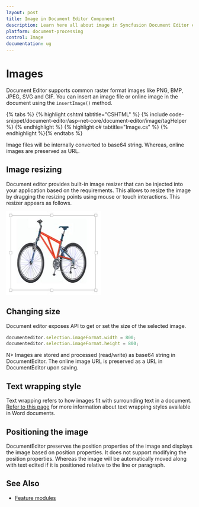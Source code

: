 ```yaml
---
layout: post
title: Image in Document Editor Component
description: Learn here all about image in Syncfusion Document Editor component of Syncfusion Essential JS 2 and more.
platform: document-processing
control: Image
documentation: ug
---
```



# Images

Document Editor supports common raster format images like PNG, BMP, JPEG, SVG and GIF. You can insert an image file or online image in the document using the `insertImage()` method.


{% tabs %}
{% highlight cshtml tabtitle="CSHTML" %}
{% include code-snippet/document-editor/asp-net-core/document-editor/image/tagHelper %}
{% endhighlight %}
{% highlight c# tabtitle="Image.cs" %}
{% endhighlight %}{% endtabs %}


Image files will be internally converted to base64 string. Whereas, online images are preserved as URL.

## Image resizing

Document editor provides built-in image resizer that can be injected into your application based on the requirements. This allows to resize the image by dragging the resizing points using mouse or touch interactions. This resizer appears as follows.

![Image](images/image.JPG)

## Changing size

Document editor exposes API to get or set the size of the selected image.

```typescript
documenteditor.selection.imageFormat.width = 800;
documenteditor.selection.imageFormat.height = 800;
```

N> Images are stored and processed (read/write) as base64 string in DocumentEditor. The online image URL is preserved as a URL in DocumentEditor upon saving.

## Text wrapping style

Text wrapping refers to how images fit with surrounding text in a document. [Refer to this page](../asp-net-core/text-wrapping-style) for more information about text wrapping styles available in Word documents.

## Positioning the image

DocumentEditor preserves the position properties of the image and displays the image based on position properties. It does not support modifying the position properties. Whereas the image will be automatically moved along with text edited if it is positioned relative to the line or paragraph.

## See Also

* [Feature modules](../asp-net-core/feature-module)
